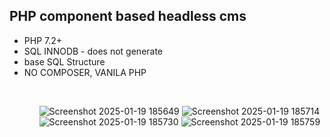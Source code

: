 PHP component based headless cms 
-----------------------------------
<ul>
<li>PHP 7.2+</li>
<li>SQL INNODB - does not generate</li>
<li>base SQL Structure</li>
<li>NO COMPOSER, VANILA PHP</li><ul>
<br>



![Screenshot 2025-01-19 185649](https://github.com/user-attachments/assets/13b442d0-ac50-40ba-bd03-679357814d97)
![Screenshot 2025-01-19 185714](https://github.com/user-attachments/assets/3d9b47c9-59a4-41e1-8dfb-631999960793)
![Screenshot 2025-01-19 185730](https://github.com/user-attachments/assets/9f6cbd8d-eb0c-48f2-9cd0-ec1909fc9800)
![Screenshot 2025-01-19 185759](https://github.com/user-attachments/assets/6aef1705-81b3-4fde-807a-fff92fcfcfc3)
